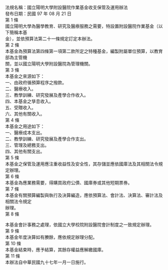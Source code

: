 法規名稱：國立陽明大學附設醫院作業基金收支保管及運用辦法  
發布日期：民國 97 年 08 月 21 日  
第 1 條  
國立陽明大學為醫學教育、研究及醫療服務之需要，特設置附設醫院作業基金（以下簡稱本基  
金），並依預算法第二十一條規定訂定本辦法。  
第 2 條  
本基金為預算法第四條第一項第二款所定之特種基金，編製附屬單位預算，以教育部為主管機  
關，並以國立陽明大學附設醫院為管理機關。  
第 3 條  
本基金之來源如下：  
一、由政府循預算程序之撥款。  
二、醫療收入。  
三、教學訓練、研究發展及產學合作收入。  
四、本基金之孳息收入。  
五、受贈收入。  
六、其他有關收入。  
第 4 條  
本基金之用途如下：  
一、醫療成本支出。  
二、教學訓練、研究發展及產學合作支出。  
三、管理及總務支出。  
四、其他有關支出。  
第 5 條  
本基金之保管及運用應注重收益性及安全性，其存儲並應依國庫法及其相關法令規定辦理。  
第 6 條  
本基金為應業務需要，得購買政府公債、國庫券或其他短期票券。  
第 7 條  
本基金有關預算編製與執行及決算編造，應依預算法、會計法、決算法、審計法及相關法令規定  
辦理。  
第 8 條  


本基金會計事務之處理，依國立大學校院附設醫院會計制度之一致規定辦理。  
第 9 條  
本基金年度決算如有賸餘，應依規定辦理分配。  
第 10 條  
本基金結束時，應予結算，其餘存權益應解繳國庫。  
第 11 條  
本辦法自中華民國九十七年一月一日施行。  


